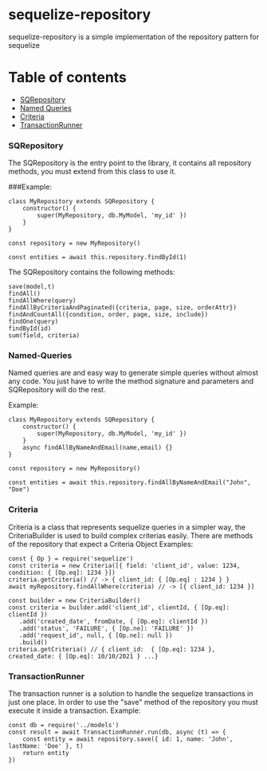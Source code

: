 # sequelize-repository
sequelize-repository is a simple implementation of the repository pattern for sequelize

# Table of contents
- [SQRepository](#SQRepository)
- [Named Queries](#Named-Queries)
- [Criteria](#Criteria)
- [TransactionRunner](#TransactionRunner)



### SQRepository
The SQRepository is the entry point to the library, it contains all repository methods, you must extend from this class to use it.

###Example: 
```
class MyRepository extends SQRepository {
    constructor() {
        super(MyRepository, db.MyModel, 'my_id' })
    }
}

const repository = new MyRepository()

const entities = await this.repository.findById(1)
```
The SQRepository contains the following methods:
```
save(model,t)
findAll()
findAllWhere(query)
findAllByCriteriaAndPaginated({criteria, page, size, orderAttr})
findAndCountAll({condition, order, page, size, include})
findOne(query)
findById(id)
sum(field, criteria)
```

### Named-Queries
Named queries are and easy way to generate simple queries without almost any code. You just have to write the method signature and parameters and SQRepository will do the rest.

Example:
```
class MyRepository extends SQRepository {
    constructor() {
        super(MyRepository, db.MyModel, 'my_id' })
    }
    async findAllByNameAndEmail(name,email) {}
}

const repository = new MyRepository()
    
const entities = await this.repository.findAllByNameAndEmail("John", "Doe")
```

### Criteria
Criteria is a class that represents sequelize queries in a simpler way, the CriteriaBuilder is used to build complex criterias easily. There are methods of the repository that expect a Criteria Object
Examples:
```
const { Op } = require('sequelize')
const criteria = new Criteria([{ field: 'client_id', value: 1234, condition: { [Op.eq]: 1234 }])
criteria.getCriteria() // -> { client_id: { [Op.eq] : 1234 } }
await myRepository.findAllWhere(criteria) // -> [{ client_id: 1234 }]
```
```
const builder = new CriteriaBuilder()
const criteria = builder.add('client_id', clientId, { [Op.eq]: clientId })
   .add('created_date', fromDate, { [Op.eq]: clientId })
   .add('status', 'FAILURE', { [Op.ne]: 'FAILURE' })
   .add('request_id', null, { [Op.ne]: null })
   .build()
criteria.getCriteria() // { client_id:  { [Op.eq]: 1234 }, created_date: { [Op.eq]: 10/10/2021 } ...}
```
### TransactionRunner
The transaction runner is a solution to handle the sequelize transactions in just one place.
In order to use the "save" method of the repository you must execute it inside a transaction.
Example:
```
const db = require('../models')
const result = await TransactionRunner.run(db, async (t) => {
    const entity = await repository.save({ id: 1, name: 'John', lastName: 'Doe' }, t)
    return entity
})
```

